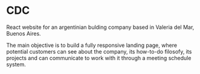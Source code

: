 # CDC

React website for an argentinian bulding company based in Valeria del Mar, Buenos Aires.

The main objective is to build a fully responsive landing page, where potential customers can see about the company, its how-to-do filosofy, its projects and can communicate to work with it through a meeting schedule system.
